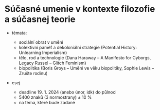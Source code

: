 # Súčasné umenie v kontexte filozofie a súčasnej teorie
 
  * témata:
    * sociální obrat v umění
    * kolektivní paměť a dekoloniální strategie (Potential History: Unlearning Imperialism)
    * tělo, rod a technologie (Dana Haraway – A Manifesto for Cyborgs, Legacy Russel – Glitch Feminism)
    * biopolitika (Boris Groys – Umění ve věku biopolitiky, Sophie Lewis – Zrušte rodinu)

  * esej
    * deadline 19. 1. 2024 (anebo únor, idk) do půlnoci
    * 5400 znaků (3 normostrany) ± 10 %
    * na téma, které bude zadané
